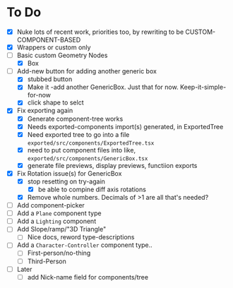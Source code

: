 # To Do

- [x] Nuke lots of recent work, priorities too, by rewriting to be CUSTOM-COMPONENT-BASED
- [x] Wrappers or custom only
- [ ] Basic custom Geometry Nodes
  - [x] Box
- [ ] Add-new button for adding another generic box
  - [x] stubbed button
  - [x] Make it -add another GenericBox. Just that for now. Keep-it-simple-for-now
  - [x] click shape to selct
- [x] Fix exporting again
  - [x] Generate component-tree works
  - [x] Needs exported-components import(s) generated, in ExportedTree
  - [x] Need exported tree to go into a file `exported/src/components/ExportedTree.tsx`
  - [x] need to put component files into like, `exported/src/components/GenericBox.tsx`
  - [x] generate file previews, display previews, functiion exports
- [x] Fix Rotation issue(s) for GenericBox
  - [x] stop resetting on try-again
    - [x] be able to compine diff axis rotations
  - [x] Remove whole numbers. Decimals of >1 are all that's needed?
- [ ] Add component-picker
- [ ] Add a `Plane` component type
- [ ] Add a `Lighting` component
- [ ] Add Slope/ramp/"3D Triangle"
  - [ ] Nice docs, reword type-descriptions
- [ ] Add a `Character-Controller` component type..
  - [ ] First-person/no-thing
  - [ ] Third-Person
- [ ] Later
  - [ ] add Nick-name field for components/tree
